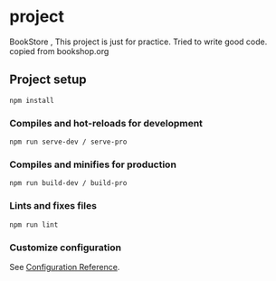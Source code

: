 # project
BookStore ,
This project is just for practice. Tried to write good code.
copied from bookshop.org

## Project setup
```
npm install
```

### Compiles and hot-reloads for development
```
npm run serve-dev / serve-pro
```

### Compiles and minifies for production
```
npm run build-dev / build-pro
```

### Lints and fixes files
```
npm run lint
```

### Customize configuration
See [Configuration Reference](https://cli.vuejs.org/config/).
